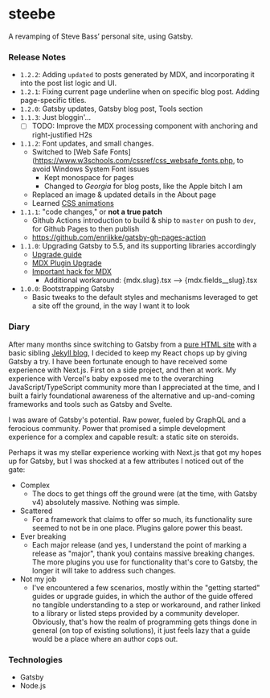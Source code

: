 # steebe

A revamping of Steve Bass’ personal site, using Gatsby.

### Release Notes

- `1.2.2`: Adding `updated` to posts generated by MDX, and incorporating it into the post list logic and UI.
- `1.2.1`: Fixing current page underline when on specific blog post. Adding page-specific titles.
- `1.2.0`: Gatsby updates, Gatsby blog post, Tools section
- `1.1.3`: Just bloggin'...
  - [ ] TODO: Improve the MDX processing component with anchoring and right-justified H2s
- `1.1.2`: Font updates, and small changes.
  - Switched to [Web Safe Fonts](https://www.w3schools.com/cssref/css_websafe_fonts.php, to avoid Windows System Font issues
    - Kept monospace for pages
    - Changed to _Georgia_ for blog posts, like the Apple bitch I am
  - Replaced an image & updated details in the About page
  - Learned [CSS animations](https://www.w3schools.com/cssref/css_animatable.php)
- `1.1.1`: "code changes," or **not a true patch**
  - Github Actions introduction to build & ship to `master` on push to `dev`, for Github Pages to then publish
  - https://github.com/enriikke/gatsby-gh-pages-action
- `1.1.0`: Upgrading Gatsby to 5.5, and its supporting libraries accordingly
  - [Upgrade guide](https://www.gatsbyjs.com/docs/reference/release-notes/migrating-from-v4-to-v5/)
  - [MDX Plugin Upgrade](https://www.gatsbyjs.com/plugins/gatsby-plugin-mdx/)
  - [Important hack for MDX](https://paulie.dev/posts/2022/09/mdx-2-breaking-changes-and-gatsby-plugin-mdx-v4-slug/)
    - Additional workaround: {mdx.slug}.tsx --> {mdx.fields\_\_slug}.tsx
- `1.0.0`: Bootstrapping Gatsby
  - Basic tweaks to the default styles and mechanisms leveraged to get a site off the ground, in the way I want it
    to look

### Diary

After many months since switching to Gatsby from a [pure HTML site](https://github.com/steebe/site-archive) with a
basic sibling [Jekyll blog](https://github.com/steebe/steebe.github.io), I decided to keep my React chops up by giving
Gatsby a try. I have been fortunate enough to have received some experience with Next.js. First on a side project, and
then at work. My experience with Vercel's baby exposed me to the overarching JavaScript/TypeScript community more than I
appreciated at the time, and I built a fairly foundational awareness of the alternative and up-and-coming frameworks and
tools such as Gatsby and Svelte.

I was aware of Gatsby's potential. Raw power, fueled by GraphQL and a ferocious community. Power that promised a simple
development experience for a complex and capable result: a static site on steroids.

Perhaps it was my stellar experience working with Next.js that got my hopes up for Gatsby, but I was shocked at a few
attributes I noticed out of the gate:

- Complex
  - The docs to get things off the ground were (at the time, with Gatsby v4) absolutely massive. Nothing was simple.
- Scattered
  - For a framework that claims to offer so much, its functionality sure seemed to not be in one place. Plugins galore
    power this beast.
- Ever breaking
  - Each major release (and yes, I understand the point of marking a release as "major", thank you) contains massive
    breaking changes. The more plugins you use for functionality that's core to Gatsby, the longer it will take to address
    such changes.
- Not my job
  - I've encountered a few scenarios, mostly within the "getting started" guides or upgrade guides, in which the author
    of the guide offered no tangible understanding to a step or workaround, and rather linked to a library or listed steps
    provided by a community developer. Obviously, that's how the realm of programming gets things done in general (on top of
    existing solutions), it just feels lazy that a guide would be a place where an author cops out.

### Technologies

- Gatsby
- Node.js
